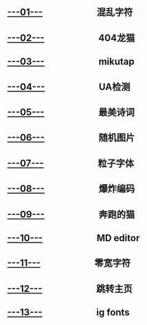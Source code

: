 ## &emsp;[---01---](https://dadaewqq.github.io/fun/01)&emsp;&emsp;&emsp;&emsp;&emsp;&emsp;混乱字符
## &emsp;[---02---](https://dadaewqq.github.io/fun/02)&emsp;&emsp;&emsp;&emsp;&emsp;&emsp;404龙猫
## &emsp;[---03---](https://dadaewqq.github.io/fun/03)&emsp;&emsp;&emsp;&emsp;&emsp;&emsp;mikutap
## &emsp;[---04---](https://dadaewqq.github.io/fun/04)&emsp;&emsp;&emsp;&emsp;&emsp;&emsp;UA检测
## &emsp;[---05---](https://dadaewqq.github.io/fun/05)&emsp;&emsp;&emsp;&emsp;&emsp;&emsp;最美诗词
## &emsp;[---06---](https://dadaewqq.github.io/fun/06)&emsp;&emsp;&emsp;&emsp;&emsp;&emsp;随机图片
## &emsp;[---07---](https://dadaewqq.github.io/fun/07)&emsp;&emsp;&emsp;&emsp;&emsp;&emsp;粒子字体
## &emsp;[---08---](https://dadaewqq.github.io/fun/08)&emsp;&emsp;&emsp;&emsp;&emsp;&emsp;爆炸编码
## &emsp;[---09---](https://dadaewqq.github.io/fun/09)&emsp;&emsp;&emsp;&emsp;&emsp;&emsp;奔跑的猫
## &emsp;[---10---](https://dadaewqq.github.io/fun/10)&emsp;&emsp;&emsp;&emsp;&emsp;&emsp;MD editor
## &emsp;[---11---](https://dadaewqq.github.io/fun/11)&emsp;&emsp;&emsp;&emsp;&emsp;&emsp;零宽字符
## &emsp;[---12---](https://dadaewqq.github.io/fun/12)&emsp;&emsp;&emsp;&emsp;&emsp;&emsp;跳转主页
## &emsp;[---13---](https://dadaewqq.github.io/fun/13)&emsp;&emsp;&emsp;&emsp;&emsp;&emsp;ig fonts
